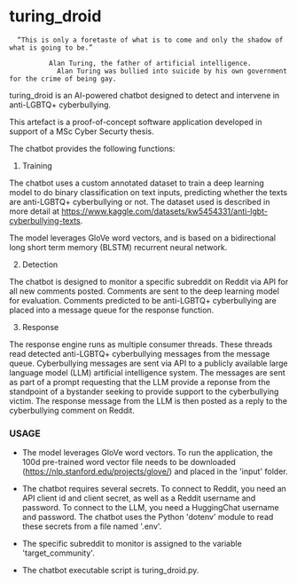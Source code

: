 # turing_droid

      “This is only a foretaste of what is to come and only the shadow of what is going to be.”

              Alan Turing, the father of artificial intelligence.
                Alan Turing was bullied into suicide by his own government for the crime of being gay.  
                
turing_droid is an AI-powered chatbot designed to detect and intervene in anti-LGBTQ+ cyberbullying.

This artefact is a proof-of-concept software application developed in support of a MSc Cyber Securty thesis.

The chatbot provides the following functions:

1) Training

The chatbot uses a custom annotated dataset to train a deep learning model to do binary classification on text inputs, predicting whether the texts are anti-LGBTQ+ cyberbullying or not. 
The dataset used is described in more detail at https://www.kaggle.com/datasets/kw5454331/anti-lgbt-cyberbullying-texts. 

The model leverages GloVe word vectors, and is based on a bidirectional long short term memory (BLSTM) recurrent neural network.

2) Detection

The chatbot is designed to monitor a specific subreddit on Reddit via API for all new comments posted. 
Comments are sent to the deep learning model for evaluation. Comments predicted to be anti-LGBTQ+ cyberbullying are placed into a message queue for the response function.

3) Response

The response engine runs as multiple consumer threads. These threads read detected anti-LGBTQ+ cyberbullying messages from the message queue.
Cyberbullying messages are sent via API to a publicly available large language model (LLM) artificial intelligence system. The messages are sent
as part of a prompt requesting that the LLM provide a reponse from the standpoint of a bystander seeking to provide support to the cyberbullying victim.
The response message from the LLM is then posted as a reply to the cyberbullying comment on Reddit.


### USAGE

 - The model leverages GloVe word vectors. To run the application, the 100d pre-trained word vector file needs to be downloaded (https://nlp.stanford.edu/projects/glove/) 
and placed in the 'input' folder.

 - The chatbot requires several secrets. To connect to Reddit, you need an API client id and client secret, as well as a Reddit username and password. To connect to the LLM, you need a HuggingChat username and password. The chatbot uses the Python 'dotenv' module to read these secrets from a file named '.env'.

 - The specific subreddit to monitor is assigned to the variable 'target_community'.

 - The chatbot executable script is turing_droid.py.
